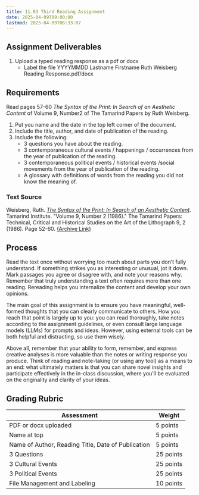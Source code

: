 ```yaml
---
title: 11.03 Third Reading Assignment
date: 2025-04-09T09:00:00
lastmod: 2025-04-09T06:33:07
---
```


## Assignment Deliverables

1. Upload a typed reading response as a pdf or docx
   - Label the file YYYYMMDD Lastname Firstname Ruth Weisberg Reading Response.pdf/docx

## Requirements

Read pages 57-60 _The Syntax of the Print: In Search of an Aesthetic Content_ of Volume 9, Number2 of The Tamarind Papers by Ruth Weisberg.

1. Put you name and the date in the top left corner of the document.
2. Include the title, author, and date of publication of the reading.
3. Include the following:
   - 3 questions you have about the reading.
   - 3 contemporaneous cultural events / happenings / occurrences from the year of publication of the reading.
   - 3 contemporaneous political events / historical events /social movements from the year of publication of the reading.
   - A glossary with definitions of words from the reading you did not know the meaning of.

### Text Source

Weisberg, Ruth. [_The Syntax of the Print: In Search of an Aesthetic Content_](https://digitalrepository.unm.edu/tamarind_papers/vol9/iss2/1/). Tamarind Institute. "Volume 9, Number 2 (1986)." The Tamarind Papers: Technical, Critical and Historical Studies on the Art of the Lithograph 9, 2 (1986). Page 52-60. [(Archive Link)](https://web.archive.org/web/20230826184444/https://digitalrepository.unm.edu/tamarind_papers/vol9/iss2/1/)

## Process

Read the text once without worrying too much about parts you don’t fully understand. If something strikes you as interesting or unusual, jot it down. Mark passages you agree or disagree with, and note your reasons why. Remember that truly understanding a text often requires more than one reading. Rereading helps you internalize the content and develop your own opinions.

The main goal of this assignment is to ensure you have meaningful, well-formed thoughts that you can clearly communicate to others. How you reach that point is largely up to you: you can read thoroughly, take notes according to the assignment guidelines, or even consult large language models (LLMs) for prompts and ideas. However, using external tools can be both helpful and distracting, so use them wisely.

Above all, remember that your ability to form, remember, and express creative analyses is more valuable than the notes or writing response you produce. Think of reading and note-taking (or using any tool) as a means to an end: what ultimately matters is that you can share novel insights and participate effectively in the in-class discussion, where you’ll be evaluated on the originality and clarity of your ideas.

## Grading Rubric

<div class="responsive-table-markdown">

| Assessment                                         | Weight    |
| -------------------------------------------------- | --------- |
| PDF or docx uploaded                               | 5 points  |
| Name at top                                        | 5 points  |
| Name of Author, Reading Title, Date of Publication | 5 points  |
| 3 Questions                                        | 25 points |
| 3 Cultural Events                                  | 25 points |
| 3 Political Events                                 | 25 points |
| File Management and Labeling                       | 10 points |

</div>
